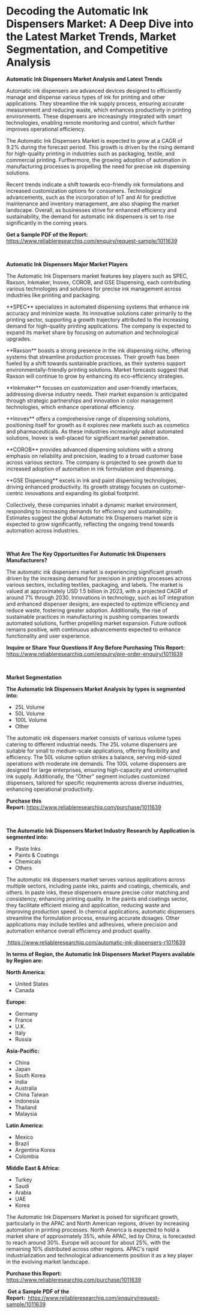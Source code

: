 <p><h1>Decoding the Automatic Ink Dispensers Market: A Deep Dive into the Latest Market Trends, Market Segmentation, and Competitive Analysis</h1></p><p><strong>Automatic Ink Dispensers Market Analysis and Latest Trends</strong></p>
<p><p>Automatic ink dispensers are advanced devices designed to efficiently manage and dispense various types of ink for printing and other applications. They streamline the ink supply process, ensuring accurate measurement and reducing waste, which enhances productivity in printing environments. These dispensers are increasingly integrated with smart technologies, enabling remote monitoring and control, which further improves operational efficiency.</p><p>The Automatic Ink Dispensers Market is expected to grow at a CAGR of 9.2% during the forecast period. This growth is driven by the rising demand for high-quality printing in industries such as packaging, textile, and commercial printing. Furthermore, the growing adoption of automation in manufacturing processes is propelling the need for precise ink dispensing solutions. </p><p>Recent trends indicate a shift towards eco-friendly ink formulations and increased customization options for consumers. Technological advancements, such as the incorporation of IoT and AI for predictive maintenance and inventory management, are also shaping the market landscape. Overall, as businesses strive for enhanced efficiency and sustainability, the demand for automatic ink dispensers is set to rise significantly in the coming years.</p></p>
<p><strong>Get a Sample PDF of the Report:&nbsp;</strong> <a href="https://www.reliableresearchiq.com/enquiry/request-sample/1011639?utm_campaign=3114&utm_medium=2&utm_source=Github&utm_content=ia&utm_term=16042025&utm_id=automatic-ink-dispensers">https://www.reliableresearchiq.com/enquiry/request-sample/1011639</a></p>
<p>&nbsp;</p>
<p><strong>Automatic Ink Dispensers Major Market Players</strong></p>
<p><p>The Automatic Ink Dispensers market features key players such as SPEC, Raxson, Inkmaker, Inovex, COROB, and GSE Dispensing, each contributing various technologies and solutions for precise ink management across industries like printing and packaging.</p><p>**SPEC** specializes in automated dispensing systems that enhance ink accuracy and minimize waste. Its innovative solutions cater primarily to the printing sector, supporting a growth trajectory attributed to the increasing demand for high-quality printing applications. The company is expected to expand its market share by focusing on automation and technological upgrades.</p><p>**Raxson** boasts a strong presence in the ink dispensing niche, offering systems that streamline production processes. Their growth has been fueled by a shift towards sustainable practices, as their systems support environmentally-friendly printing solutions. Market forecasts suggest that Raxson will continue to grow by enhancing its eco-efficiency strategies.</p><p>**Inkmaker** focuses on customization and user-friendly interfaces, addressing diverse industry needs. Their market expansion is anticipated through strategic partnerships and innovation in color management technologies, which enhance operational efficiency.</p><p>**Inovex** offers a comprehensive range of dispensing solutions, positioning itself for growth as it explores new markets such as cosmetics and pharmaceuticals. As these industries increasingly adopt automated solutions, Inovex is well-placed for significant market penetration.</p><p>**COROB** provides advanced dispensing solutions with a strong emphasis on reliability and precision, leading to a broad customer base across various sectors. The company is projected to see growth due to increased adoption of automation in ink formulation and dispensing.</p><p>**GSE Dispensing** excels in ink and paint dispensing technologies, driving enhanced productivity. Its growth strategy focuses on customer-centric innovations and expanding its global footprint.</p><p>Collectively, these companies inhabit a dynamic market environment, responding to increasing demands for efficiency and sustainability. Estimates suggest the global Automatic Ink Dispensers market size is expected to grow significantly, reflecting the ongoing trend towards automation across industries.</p></p>
<p>&nbsp;</p>
<p><strong>What Are The Key Opportunities For Automatic Ink Dispensers Manufacturers?</strong></p>
<p><p>The automatic ink dispensers market is experiencing significant growth driven by the increasing demand for precision in printing processes across various sectors, including textiles, packaging, and labels. The market is valued at approximately USD 1.5 billion in 2023, with a projected CAGR of around 7% through 2030. Innovations in technology, such as IoT integration and enhanced dispenser designs, are expected to optimize efficiency and reduce waste, fostering greater adoption. Additionally, the rise of sustainable practices in manufacturing is pushing companies towards automated solutions, further propelling market expansion. Future outlook remains positive, with continuous advancements expected to enhance functionality and user experience.</p></p>
<p><strong>Inquire or Share Your Questions If Any Before Purchasing This Report:</strong> <a href="https://www.reliableresearchiq.com/enquiry/pre-order-enquiry/1011639?utm_campaign=3114&utm_medium=2&utm_source=Github&utm_content=ia&utm_term=16042025&utm_id=automatic-ink-dispensers">https://www.reliableresearchiq.com/enquiry/pre-order-enquiry/1011639</a></p>
<p>&nbsp;</p>
<p><strong>Market Segmentation</strong></p>
<p><strong>The Automatic Ink Dispensers Market Analysis by types is segmented into:</strong></p>
<p><ul><li>25L Volume</li><li>50L Volume</li><li>100L Volume</li><li>Other</li></ul></p>
<p><p>The automatic ink dispensers market consists of various volume types catering to different industrial needs. The 25L volume dispensers are suitable for small to medium-scale applications, offering flexibility and efficiency. The 50L volume option strikes a balance, serving mid-sized operations with moderate ink demands. The 100L volume dispensers are designed for large enterprises, ensuring high-capacity and uninterrupted ink supply. Additionally, the "Other" segment includes customized dispensers, tailored for specific requirements across diverse industries, enhancing operational productivity.</p></p>
<p><strong>Purchase this Report:&nbsp;</strong><a href="https://www.reliableresearchiq.com/purchase/1011639?utm_campaign=3114&utm_medium=2&utm_source=Github&utm_content=ia&utm_term=16042025&utm_id=automatic-ink-dispensers">https://www.reliableresearchiq.com/purchase/1011639</a></p>
<p>&nbsp;</p>
<p><strong>The Automatic Ink Dispensers Market Industry Research by Application is segmented into:</strong></p>
<p><ul><li>Paste Inks</li><li>Paints & Coatings</li><li>Chemicals</li><li>Others</li></ul></p>
<p><p>The automatic ink dispensers market serves various applications across multiple sectors, including paste inks, paints and coatings, chemicals, and others. In paste inks, these dispensers ensure precise color matching and consistency, enhancing printing quality. In the paints and coatings sector, they facilitate efficient mixing and application, reducing waste and improving production speed. In chemical applications, automatic dispensers streamline the formulation process, ensuring accurate dosages. Other applications may include textiles and adhesives, where precision and automation enhance overall efficiency and product quality.</p></p>
<p><a href="https://www.reliableresearchiq.com/automatic-ink-dispensers-r1011639?utm_campaign=3114&utm_medium=2&utm_source=Github&utm_content=ia&utm_term=16042025&utm_id=automatic-ink-dispensers">&nbsp;https://www.reliableresearchiq.com/automatic-ink-dispensers-r1011639</a></p>
<p><strong>In terms of Region, the Automatic Ink Dispensers Market Players available by Region are:</strong></p>
<p>
    <p> <strong> North America: </strong>
        <ul>
            <li>United States</li>
            <li>Canada</li>
        </ul>
        </p> 
    <p> <strong> Europe: </strong>
        <ul>
            <li>Germany</li>
            <li>France</li>
            <li>U.K.</li>
            <li>Italy</li>
            <li>Russia</li>
        </ul>
        </p> 
    <p> <strong> Asia-Pacific: </strong>
        <ul>
            <li>China</li>
            <li>Japan</li>
            <li>South Korea</li>
            <li>India</li>
            <li>Australia</li>
            <li>China Taiwan</li>
            <li>Indonesia</li>
            <li>Thailand</li>
            <li>Malaysia</li>
        </ul>
        </p> 
    <p> <strong> Latin America: </strong>
        <ul>
            <li>Mexico</li>
            <li>Brazil</li>
            <li>Argentina Korea</li>
            <li>Colombia</li>
        </ul>
        </p> 
    <p> <strong> Middle East & Africa: </strong>
        <ul>
            <li>Turkey</li>
            <li>Saudi</li>
            <li>Arabia</li>
            <li>UAE</li>
            <li>Korea</li>
        </ul>
    </p>
    </p>
<p><p>The Automatic Ink Dispensers Market is poised for significant growth, particularly in the APAC and North American regions, driven by increasing automation in printing processes. North America is expected to hold a market share of approximately 35%, while APAC, led by China, is forecasted to reach around 30%. Europe will account for about 25%, with the remaining 10% distributed across other regions. APAC's rapid industrialization and technological advancements position it as a key player in the evolving market landscape.</p></p>
<p><strong>Purchase this Report: </strong><a href="https://www.reliableresearchiq.com/purchase/1011639?utm_campaign=3114&utm_medium=2&utm_source=Github&utm_content=ia&utm_term=16042025&utm_id=automatic-ink-dispensers">https://www.reliableresearchiq.com/purchase/1011639</a></p>
<p>&nbsp;<strong>Get a Sample PDF of the Report:&nbsp;&nbsp;</strong><a href="https://www.reliableresearchiq.com/enquiry/request-sample/1011639?utm_campaign=3114&utm_medium=2&utm_source=Github&utm_content=ia&utm_term=16042025&utm_id=automatic-ink-dispensers">https://www.reliableresearchiq.com/enquiry/request-sample/1011639</a></p>
<p><strong></strong></p>
<p><p></p><p></p><p></p></p>